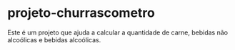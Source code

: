 # projeto-churrascometro
Este é um projeto que ajuda a calcular a quantidade de carne, bebidas não alcoólicas e bebidas alcoólicas.
